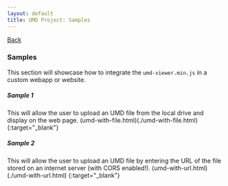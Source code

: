 ```yaml
---
layout: default
title: UMD Project: Samples
---
```

[Back](./)
<br/>
### Samples
This section will showcase how to integrate the `umd-viewer.min.js` in a custom webapp or website.

##### Sample 1
This will allow the user to upload an UMD file from the local drive and display on the web page.
(umd-with-file.html)(./umd-with-file.html)
{:target="_blank"}

##### Sample 2
This will allow the user to upload an UMD file by entering the URL of the file stored on an internet server (with CORS enabled!).
(umd-with-url.html)(./umd-with-url.html)
{:target="_blank"}
